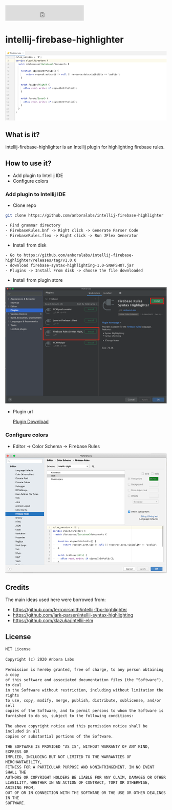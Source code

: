<iframe frameborder="none" width="245px" height="48px" src="https://plugins.jetbrains.com/embeddable/install/15189"></iframe>

# intellij-firebase-highlighter

![Plugin](/images/highlighted.png)

## What is it?
intellij-firebase-highlighter is an Intellij plugin for highlighting firebase rules. 

## How to use it?

- Add plugin to Intellij IDE
- Configure colors

### Add plugin to Intellij IDE

- Clone repo
```sh
git clone https://github.com/anboralabs/intellij-firebase-highlighter
```
```
- Find grammar directory
- FirebaseRules.bnf -> Right click -> Generate Parser Code
- FirebaseRules.flex -> Right click -> Run JFlex Generator
```

- Install from disk
```
- Go to https://github.com/anboralabs/intellij-firebase-highlighter/releases/tag/v1.0.0
- download firebase-syntax-highlighting-1.0-SNAPSHOT.jar
- Plugins -> Install From disk -> choose the file downloaded
```
- Install from plugin store

![Market Place](/images/market_place.png)

- Plugin url

  [Plugin Download](https://plugins.jetbrains.com/plugin/15189-firebase-rules-syntax-highlighter)

### Configure colors

- Editor -> Color Schema -> Firebase Rules

![Color Settings](/images/color_settings.png)


## Credits
The main ideas used here were borrowed from:
- https://github.com/ferronrsmith/intellij-fbp-highlighter
- https://github.com/lark-parser/intellij-syntax-highlighting
- https://github.com/klazuka/intellij-elm

## License
```
MIT License

Copyright (c) 2020 Anbora Labs

Permission is hereby granted, free of charge, to any person obtaining a copy
of this software and associated documentation files (the "Software"), to deal
in the Software without restriction, including without limitation the rights
to use, copy, modify, merge, publish, distribute, sublicense, and/or sell
copies of the Software, and to permit persons to whom the Software is
furnished to do so, subject to the following conditions:

The above copyright notice and this permission notice shall be included in all
copies or substantial portions of the Software.

THE SOFTWARE IS PROVIDED "AS IS", WITHOUT WARRANTY OF ANY KIND, EXPRESS OR
IMPLIED, INCLUDING BUT NOT LIMITED TO THE WARRANTIES OF MERCHANTABILITY,
FITNESS FOR A PARTICULAR PURPOSE AND NONINFRINGEMENT. IN NO EVENT SHALL THE
AUTHORS OR COPYRIGHT HOLDERS BE LIABLE FOR ANY CLAIM, DAMAGES OR OTHER
LIABILITY, WHETHER IN AN ACTION OF CONTRACT, TORT OR OTHERWISE, ARISING FROM,
OUT OF OR IN CONNECTION WITH THE SOFTWARE OR THE USE OR OTHER DEALINGS IN THE
SOFTWARE.
```
